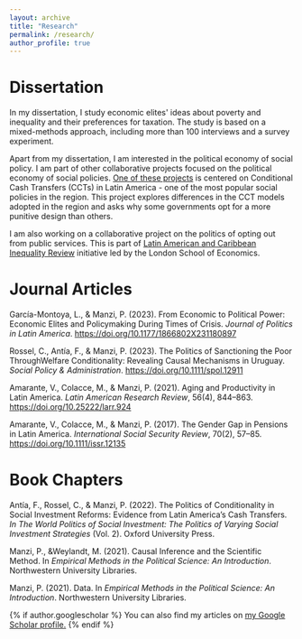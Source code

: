 ```yaml
---
layout: archive
title: "Research"
permalink: /research/
author_profile: true
---
```


# Dissertation 

In my dissertation, I study economic elites' ideas about poverty and inequality and their preferences for taxation. The study is based on a mixed-methods approach, including more than 100 interviews and a survey experiment. 

Apart from my dissertation, I am interested in the political economy of social policy. I am part of other collaborative projects focused on the political economy of social policies. [One of these projects](https://condicionalidades.wordpress.com/) is centered on Conditional Cash Transfers (CCTs) in Latin America - one of the most popular social policies in the region. This project explores differences in the CCT models adopted in the region and asks why some governments opt for a more punitive design than others. 

I am also working on a collaborative project on the politics of opting out from public services. This is part of [Latin American and Caribbean Inequality Review](https://lacir.lse.ac.uk/) initiative led by the London School of Economics. 


# Journal Articles

García-Montoya, L., & Manzi, P. (2023). From Economic to Political Power: Economic Elites and Policymaking During Times of Crisis. *Journal of Politics in Latin America*. https://doi.org/10.1177/1866802X231180897

Rossel, C., Antía, F., & Manzi, P. (2023). The Politics of Sanctioning the Poor ThroughWelfare Conditionality: Revealing Causal Mechanisms in Uruguay. *Social Policy & Administration*. https://doi.org/10.1111/spol.12911

Amarante, V., Colacce, M., & Manzi, P. (2021). Aging and Productivity in Latin America. *Latin American Research Review*, 56(4), 844–863. https://doi.org/10.25222/larr.924

Amarante, V., Colacce, M., & Manzi, P. (2017). The Gender Gap in Pensions in Latin America. *International Social Security Review*, 70(2), 57–85. https://doi.org/10.1111/issr.12135

# Book Chapters

Antía, F., Rossel, C., & Manzi, P. (2022). The Politics of Conditionality in Social Investment Reforms: Evidence from Latin America’s Cash Transfers. *In The World Politics of Social Investment: The Politics of Varying Social Investment Strategies* (Vol. 2). Oxford University Press.

Manzi, P., &Weylandt, M. (2021). Causal Inference and the Scientific Method. In *Empirical Methods in the Political Science: An Introduction*. Northwestern University Libraries.

Manzi, P. (2021). Data. In *Empirical Methods in the Political Science: An Introduction*. Northwestern University Libraries.






{% if author.googlescholar %}
  You can also find my articles on <u><a href="{{author.googlescholar}}">my Google Scholar profile</a>.</u>
{% endif %}


